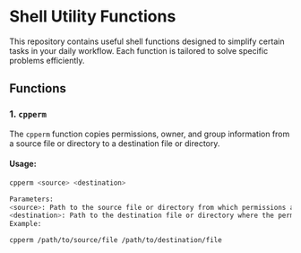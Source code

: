 # Shell Utility Functions

This repository contains useful shell functions designed to simplify certain tasks in your daily workflow. Each function is tailored to solve specific problems efficiently.

## Functions

### 1. `cpperm`

The `cpperm` function copies permissions, owner, and group information from a source file or directory to a destination file or directory.

#### Usage:

```bash
cpperm <source> <destination>

Parameters:
<source>: Path to the source file or directory from which permissions are to be copied.
<destination>: Path to the destination file or directory where the permissions will be applied.
Example:

cpperm /path/to/source/file /path/to/destination/file
